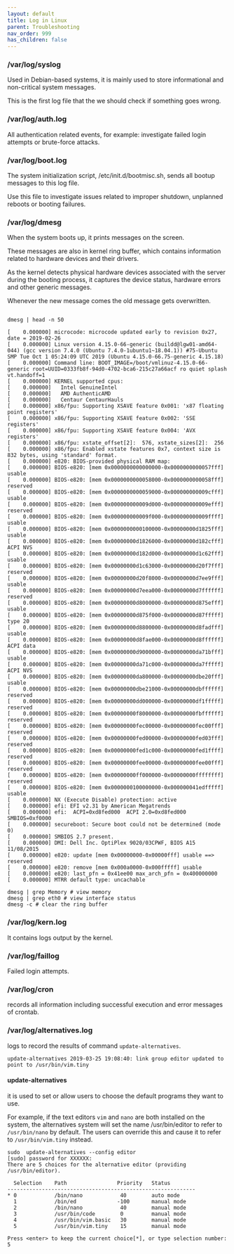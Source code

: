 ```yaml
---
layout: default
title: Log in Linux
parent: Troubleshooting
nav_order: 999
has_children: false
---
```


###  /var/log/syslog

Used in Debian-based systems, it is mainly used to store informational and non-critical system messages.

This is the first log file that the we should check if something goes wrong.

### /var/log/auth.log

All authentication related events, for example: investigate failed login attempts or brute-force attacks.

### /var/log/boot.log

The system initialization script, /etc/init.d/bootmisc.sh, sends all bootup messages to this log file.

Use this file to investigate issues related to improper shutdown, unplanned reboots or booting failures.

### /var/log/dmesg

When the system boots up, it prints messages on the screen.

These messages are also in kernel ring buffer, which contains information related to hardware devices and their drivers.

As the kernel detects physical hardware devices associated with the server during the booting process, it captures the device status, hardware errors and other generic messages.

Whenever the new message comes the old message gets overwritten.

```shell

dmesg | head -n 50

[    0.000000] microcode: microcode updated early to revision 0x27, date = 2019-02-26
[    0.000000] Linux version 4.15.0-66-generic (buildd@lgw01-amd64-044) (gcc version 7.4.0 (Ubuntu 7.4.0-1ubuntu1~18.04.1)) #75-Ubuntu SMP Tue Oct 1 05:24:09 UTC 2019 (Ubuntu 4.15.0-66.75-generic 4.15.18)
[    0.000000] Command line: BOOT_IMAGE=/boot/vmlinuz-4.15.0-66-generic root=UUID=0333fb8f-94d0-4702-bca6-215c27a66acf ro quiet splash vt.handoff=1
[    0.000000] KERNEL supported cpus:
[    0.000000]   Intel GenuineIntel
[    0.000000]   AMD AuthenticAMD
[    0.000000]   Centaur CentaurHauls
[    0.000000] x86/fpu: Supporting XSAVE feature 0x001: 'x87 floating point registers'
[    0.000000] x86/fpu: Supporting XSAVE feature 0x002: 'SSE registers'
[    0.000000] x86/fpu: Supporting XSAVE feature 0x004: 'AVX registers'
[    0.000000] x86/fpu: xstate_offset[2]:  576, xstate_sizes[2]:  256
[    0.000000] x86/fpu: Enabled xstate features 0x7, context size is 832 bytes, using 'standard' format.
[    0.000000] e820: BIOS-provided physical RAM map:
[    0.000000] BIOS-e820: [mem 0x0000000000000000-0x0000000000057fff] usable
[    0.000000] BIOS-e820: [mem 0x0000000000058000-0x0000000000058fff] reserved
[    0.000000] BIOS-e820: [mem 0x0000000000059000-0x000000000009cfff] usable
[    0.000000] BIOS-e820: [mem 0x000000000009d000-0x000000000009efff] reserved
[    0.000000] BIOS-e820: [mem 0x000000000009f000-0x000000000009ffff] usable
[    0.000000] BIOS-e820: [mem 0x0000000000100000-0x00000000d1825fff] usable
[    0.000000] BIOS-e820: [mem 0x00000000d1826000-0x00000000d182cfff] ACPI NVS
[    0.000000] BIOS-e820: [mem 0x00000000d182d000-0x00000000d1c62fff] usable
[    0.000000] BIOS-e820: [mem 0x00000000d1c63000-0x00000000d20f7fff] reserved
[    0.000000] BIOS-e820: [mem 0x00000000d20f8000-0x00000000d7ee9fff] usable
[    0.000000] BIOS-e820: [mem 0x00000000d7eea000-0x00000000d7ffffff] reserved
[    0.000000] BIOS-e820: [mem 0x00000000d8000000-0x00000000d875efff] usable
[    0.000000] BIOS-e820: [mem 0x00000000d875f000-0x00000000d87fffff] type 20
[    0.000000] BIOS-e820: [mem 0x00000000d8800000-0x00000000d8fadfff] usable
[    0.000000] BIOS-e820: [mem 0x00000000d8fae000-0x00000000d8ffffff] ACPI data
[    0.000000] BIOS-e820: [mem 0x00000000d9000000-0x00000000da71bfff] usable
[    0.000000] BIOS-e820: [mem 0x00000000da71c000-0x00000000da7fffff] ACPI NVS
[    0.000000] BIOS-e820: [mem 0x00000000da800000-0x00000000dbe20fff] usable
[    0.000000] BIOS-e820: [mem 0x00000000dbe21000-0x00000000dbffffff] reserved
[    0.000000] BIOS-e820: [mem 0x00000000dd000000-0x00000000df1fffff] reserved
[    0.000000] BIOS-e820: [mem 0x00000000f8000000-0x00000000fbffffff] reserved
[    0.000000] BIOS-e820: [mem 0x00000000fec00000-0x00000000fec00fff] reserved
[    0.000000] BIOS-e820: [mem 0x00000000fed00000-0x00000000fed03fff] reserved
[    0.000000] BIOS-e820: [mem 0x00000000fed1c000-0x00000000fed1ffff] reserved
[    0.000000] BIOS-e820: [mem 0x00000000fee00000-0x00000000fee00fff] reserved
[    0.000000] BIOS-e820: [mem 0x00000000ff000000-0x00000000ffffffff] reserved
[    0.000000] BIOS-e820: [mem 0x0000000100000000-0x000000041edfffff] usable
[    0.000000] NX (Execute Disable) protection: active
[    0.000000] efi: EFI v2.31 by American Megatrends
[    0.000000] efi:  ACPI=0xd8fed000  ACPI 2.0=0xd8fed000  SMBIOS=0xf0000 
[    0.000000] secureboot: Secure boot could not be determined (mode 0)
[    0.000000] SMBIOS 2.7 present.
[    0.000000] DMI: Dell Inc. OptiPlex 9020/03CPWF, BIOS A15 11/08/2015
[    0.000000] e820: update [mem 0x00000000-0x00000fff] usable ==> reserved
[    0.000000] e820: remove [mem 0x000a0000-0x000fffff] usable
[    0.000000] e820: last_pfn = 0x41ee00 max_arch_pfn = 0x400000000
[    0.000000] MTRR default type: uncachable

dmesg | grep Memory # view memory 
dmesg | grep eth0 # view interface status
dmesg -c # clear the ring buffer
```




### /var/log/kern.log

It contains logs output by the kernel.
 
### /var/log/faillog

Failed login attempts.

### /var/log/cron

 records all information including successful execution and error messages of crontab.
 

### /var/log/alternatives.log

logs to record the results of command `update-alternatives`.

```
update-alternatives 2019-03-25 19:08:40: link group editor updated to point to /usr/bin/vim.tiny
```

 #### update-alternatives

it is used to set or allow users to choose the default programs they want to use.

For example, if the text editors `vim` and `nano` are both installed on the system, the alternatives system will set the name /usr/bin/editor  to  refer  to
`/usr/bin/nano` by default. The users can override this and cause it to refer to `/usr/bin/vim.tiny` instead.


```
sudo  update-alternatives --config editor
[sudo] password for XXXXXX: 
There are 5 choices for the alternative editor (providing /usr/bin/editor).

  Selection    Path                Priority   Status
------------------------------------------------------------
* 0            /bin/nano            40        auto mode
  1            /bin/ed             -100       manual mode
  2            /bin/nano            40        manual mode
  3            /usr/bin/code        0         manual mode
  4            /usr/bin/vim.basic   30        manual mode
  5            /usr/bin/vim.tiny    15        manual mode

Press <enter> to keep the current choice[*], or type selection number: 5

```


